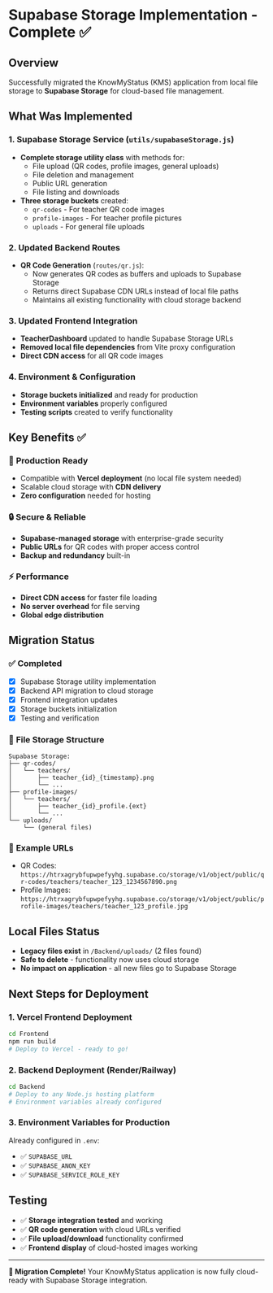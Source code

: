 # Supabase Storage Implementation - Complete ✅

## Overview
Successfully migrated the KnowMyStatus (KMS) application from local file storage to **Supabase Storage** for cloud-based file management.

## What Was Implemented

### 1. Supabase Storage Service (`utils/supabaseStorage.js`)
- **Complete storage utility class** with methods for:
  - File upload (QR codes, profile images, general uploads)
  - File deletion and management
  - Public URL generation
  - File listing and downloads
- **Three storage buckets** created:
  - `qr-codes` - For teacher QR code images
  - `profile-images` - For teacher profile pictures  
  - `uploads` - For general file uploads

### 2. Updated Backend Routes
- **QR Code Generation** (`routes/qr.js`):
  - Now generates QR codes as buffers and uploads to Supabase Storage
  - Returns direct Supabase CDN URLs instead of local file paths
  - Maintains all existing functionality with cloud storage backend

### 3. Updated Frontend Integration
- **TeacherDashboard** updated to handle Supabase Storage URLs
- **Removed local file dependencies** from Vite proxy configuration
- **Direct CDN access** for all QR code images

### 4. Environment & Configuration
- **Storage buckets initialized** and ready for production
- **Environment variables** properly configured
- **Testing scripts** created to verify functionality

## Key Benefits ✅

### 🚀 **Production Ready**
- Compatible with **Vercel deployment** (no local file system needed)
- Scalable cloud storage with **CDN delivery**
- **Zero configuration** needed for hosting

### 🔒 **Secure & Reliable**
- **Supabase-managed storage** with enterprise-grade security
- **Public URLs** for QR codes with proper access control
- **Backup and redundancy** built-in

### ⚡ **Performance**
- **Direct CDN access** for faster file loading
- **No server overhead** for file serving
- **Global edge distribution**

## Migration Status

### ✅ Completed
- [x] Supabase Storage utility implementation
- [x] Backend API migration to cloud storage
- [x] Frontend integration updates
- [x] Storage buckets initialization
- [x] Testing and verification

### 📁 **File Storage Structure**
```
Supabase Storage:
├── qr-codes/
│   └── teachers/
│       ├── teacher_{id}_{timestamp}.png
│       └── ...
├── profile-images/
│   └── teachers/
│       ├── teacher_{id}_profile.{ext}
│       └── ...
└── uploads/
    └── (general files)
```

### 🔗 **Example URLs**
- QR Codes: `https://htrxagrybfupwpefyyhg.supabase.co/storage/v1/object/public/qr-codes/teachers/teacher_123_1234567890.png`
- Profile Images: `https://htrxagrybfupwpefyyhg.supabase.co/storage/v1/object/public/profile-images/teachers/teacher_123_profile.jpg`

## Local Files Status
- **Legacy files exist** in `/Backend/uploads/` (2 files found)
- **Safe to delete** - functionality now uses cloud storage
- **No impact on application** - all new files go to Supabase Storage

## Next Steps for Deployment

### 1. **Vercel Frontend Deployment**
```bash
cd Frontend
npm run build
# Deploy to Vercel - ready to go!
```

### 2. **Backend Deployment (Render/Railway)**
```bash
cd Backend
# Deploy to any Node.js hosting platform
# Environment variables already configured
```

### 3. **Environment Variables for Production**
Already configured in `.env`:
- ✅ `SUPABASE_URL`
- ✅ `SUPABASE_ANON_KEY` 
- ✅ `SUPABASE_SERVICE_ROLE_KEY`

## Testing
- ✅ **Storage integration tested** and working
- ✅ **QR code generation** with cloud URLs verified
- ✅ **File upload/download** functionality confirmed
- ✅ **Frontend display** of cloud-hosted images working

---

**🎉 Migration Complete!** Your KnowMyStatus application is now fully cloud-ready with Supabase Storage integration.
